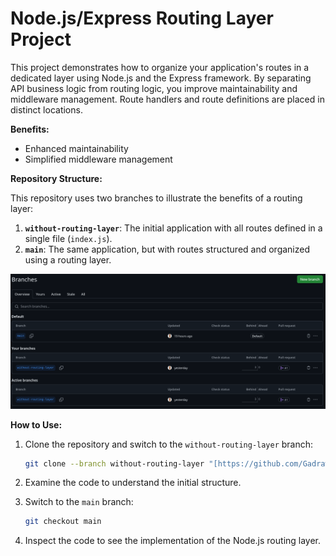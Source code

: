 # Node.js/Express Routing Layer Project

This project demonstrates how to organize your application's routes in a dedicated layer using Node.js and the Express framework. By separating API business logic from routing logic, you improve maintainability and middleware management. Route handlers and route definitions are placed in distinct locations.

**Benefits:**

* Enhanced maintainability
* Simplified middleware management

**Repository Structure:**

This repository uses two branches to illustrate the benefits of a routing layer:

1. **`without-routing-layer`**: The initial application with all routes defined in a single file (`index.js`).
2. **`main`**: The same application, but with routes structured and organized using a routing layer.

![alt text](/images/image.png)

**How to Use:**

1. Clone the repository and switch to the `without-routing-layer` branch:

    ```bash
    git clone --branch without-routing-layer "[https://github.com/Gadrawingz/node-quick-routing-layer.git](https://github.com/Gadrawingz/node-quick-routing-layer.git)"
    ```

2. Examine the code to understand the initial structure.
3. Switch to the `main` branch:

    ```bash
    git checkout main
    ```

4. Inspect the code to see the implementation of the Node.js routing layer.
